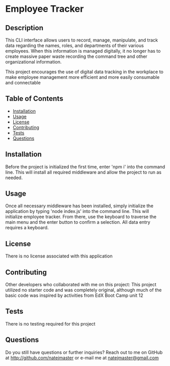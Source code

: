 # Employee Tracker
    
## Description
This CLI interface allows users to record, manage, manipulate, and track data regarding the names, roles, and departments of their various employees. When this information is managed digitally, it no longer has to create massive paper waste recording the command tree and other organizational information.

This project encourages the use of digital data tracking in the workplace to make employee management more efficient and more easily consumable and connectable
    
## Table of Contents
- [Installation](#installation)
- [Usage](#usage)
- [License](#license)
- [Contributing](#contributing)
- [Tests](#tests)
- [Questions](#questions)

## Installation
Before the project is initialized the first time, enter 'npm i' into the command line. This will install all required middleware and allow the project to run as needed.

## Usage
Once all necessary middleware has been installed, simply initialize the application by typing 'node index.js' into the command line. This will initialize employee tracker. From there, use the keyboard to traverse the main menu and the enter button to confirm a selection. All data entry requires a keyboard.

## License

There is no license associated with this application
    
## Contributing
Other developers who collaborated with me on this project: This project utilized no starter code and was completely original, although much of the basic code was inspired by activities from EdX Boot Camp unit 12
    
## Tests
There is no testing required for this project
    
## Questions
Do you still have questions or further inquiries? Reach out to me on GitHub at http://github.com/natejmaster or e-mail me at natejmaster@gmail.com